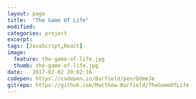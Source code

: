 ```yaml
---
layout: page
title:  "The Game Of Life"
modified:
categories: project
excerpt:
tags: [JavaScript,React]
image: 
  feature: the-game-of-life.jpg
  thumb: the-game-of-life.jpg
date:   2017-02-02 20:02:16
codepen: https://codepen.io/Burfield/pen/QdmmJe
gitrepo: https://github.com/Matthew-Burfield/TheGameOfLife
---
```


